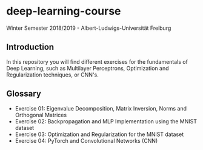 # deep-learning-course
Winter Semester 2018/2019 - Albert-Ludwigs-Universität Freiburg

## Introduction

In this repository you will find different exercises for the fundamentals of Deep Learning, such as Multilayer Perceptrons, Optimization and Regularization techniques, or CNN's. 

## Glossary

- Exercise 01: Eigenvalue Decomposition, Matrix Inversion, Norms and Orthogonal Matrices
- Exercise 02: Backpropagation and MLP Implementation using the MNIST dataset
- Exercise 03: Optimization and Regularization for the MNIST dataset
- Exercise 04: PyTorch and Convolutional Networks (CNN)